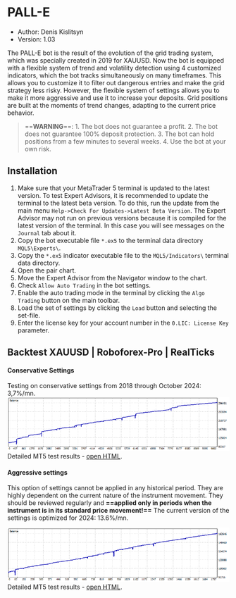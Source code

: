 # PALL-E

* Author: Denis Kislitsyn
* Version: 1.03

The PALL-E bot is the result of the evolution of the grid trading system, which was specially created in 2019 for XAUUSD. Now the bot is equipped with a flexible system of trend and volatility detection using 4 customized indicators, which the bot tracks simultaneously on many timeframes. This allows you to customize it to filter out dangerous entries and make the grid strategy less risky. However, the flexible system of settings allows you to make it more aggressive and use it to increase your deposits. 
Grid positions are built at the moments of trend changes, adapting to the current price behavior.

> ==**WARNING**==:
    1. The bot does not guarantee a profit.
    2. The bot does not guarantee 100% deposit protection.
    3. The bot can hold positions from a few minutes to several weeks.
    4. Use the bot at your own risk.

## Installation
1. Make sure that your MetaTrader 5 terminal is updated to the latest version. To test Expert Advisors, it is recommended to update the terminal to the latest beta version. To do this, run the update from the main menu `Help->Check For Updates->Latest Beta Version`. The Expert Advisor may not run on previous versions because it is compiled for the latest version of the terminal. In this case you will see messages on the `Journal` tab about it.
2. Copy the bot executable file `*.ex5` to the terminal data directory `MQL5\Experts\`.
3. Copy the `*.ex5` indicator executable file to the `MQL5/Indicators\` terminal data directory.
4. Open the pair chart.
5. Move the Expert Advisor from the Navigator window to the chart.
6. Check `Allow Auto Trading` in the bot settings.
7. Enable the auto trading mode in the terminal by clicking the `Algo Trading` button on the main toolbar.
8. Load the set of settings by clicking the `Load` button and selecting the set-file.
9. Enter the license key for your account number in the `0.LIC: License Key` parameter.

## Backtest XAUUSD | Roboforex-Pro | RealTicks

#### Conservative Settings

Testing on conservative settings from 2018 through October 2024: 3,7%/mn.
![Conservative](img/UM001.%202024-10-01-Conservative-0.03.png)
Detailed MT5 test results - [open HTML](set/XAUUSD-2024-10-01-Conservative-0.03/2024-10-01-Conservative-0.03.html).

#### Aggressive settings

This option of settings cannot be applied in any historical period. They are highly dependent on the current nature of the instrument movement. They should be reviewed regularly and **==applied only in periods when the instrument is in its standard price movement!==**
The current version of the settings is optimized for 2024: 13.6%/mn.

![Aggressive](img/UM002.%202024-10-01-Aggressive.png)
Detailed MT5 test results - [open HTML](set/XAUUSD-2024-10-01-Aggressive/2024-10-01-Aggressive.html).